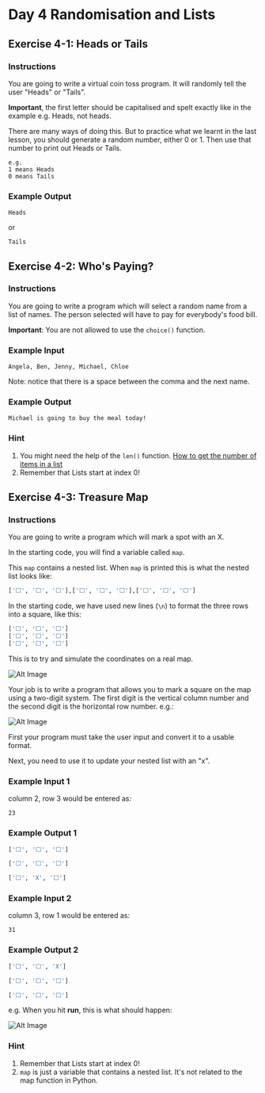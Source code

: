 # Day 4 Randomisation and Lists

## Exercise 4-1: Heads or Tails

### Instructions

You are going to write a virtual coin toss program. It will randomly tell the user "Heads" or "Tails".

**Important**, the first letter should be capitalised and spelt exactly like in the example e.g. Heads, not heads.

There are many ways of doing this. But to practice what we learnt in the last lesson, you should generate a random number, either 0 or 1. Then use that number to print out Heads or Tails.

    e.g.
    1 means Heads
    0 means Tails

### Example Output

    Heads

or

    Tails

## Exercise 4-2: Who's Paying?

### Instructions

You are going to write a program which will select a random name from a list of names.
The person selected will have to pay for everybody's food bill.

**Important**: You are not allowed to use the `choice()` function.

### Example Input

    Angela, Ben, Jenny, Michael, Chloe

Note: notice that there is a space between the comma and the next name.

### Example Output

    Michael is going to buy the meal today!

### Hint

1. You might need the help of the `len()` function. [How to get the number of items in a list](https://stackoverflow.com/questions/1712227/how-do-i-get-the-number-of-elements-in-a-list)
2. Remember that Lists start at index 0!

## Exercise 4-3: Treasure Map

### Instructions

You are going to write a program which will mark a spot with an X.

In the starting code, you will find a variable called ```map```.

This ```map``` contains a nested list.
When ```map``` is printed this is what the nested list looks like:

```python
['⬜️', '⬜️', '⬜️'],['⬜️', '⬜️', '⬜️'],['⬜️', '⬜️', '⬜️']
```

In the starting code, we have used new lines (```\n```) to format the three rows into a square, like this:

```python
['⬜️', '⬜️', '⬜️']
['⬜️', '⬜️', '⬜️']
['⬜️', '⬜️', '⬜️']
```

This is to try and simulate the coordinates on a real map.

![Alt Image](https://res.cloudinary.com/dk-find-out/image/upload/q_80,w_1440,f_auto/Co-ordinates_oggjzg.jpg)

Your job is to write a program that allows you to mark a square on the map using a two-digit system. The first digit is the vertical column number and the second digit is the horizontal row number. e.g.:

![Alt Image](https://cdn.fs.teachablecdn.com/2vnboIYTFFruvl9FJ2w5)

First your program must take the user input and convert it to a usable format.

Next, you need to use it to update your nested list with an "x".

### Example Input 1

column 2, row 3 would be entered as:

    23

### Example Output 1

```python
['⬜️', '⬜️', '⬜️']

['⬜️', '⬜️', '⬜️']

['⬜️', 'X', '⬜️']
```

### Example Input 2

column 3, row 1 would be entered as:

    31

### Example Output 2

```python
['⬜️', '⬜️', 'X']

['⬜️', '⬜️', '⬜️']

['⬜️', '⬜️', '⬜️']
```

e.g. When you hit **run**, this is what should happen:

![Alt Image](https://cdn.fs.teachablecdn.com/5hliFjyIR96LdestyfPd)

### Hint

1. Remember that Lists start at index 0!
2. ```map``` is just a variable that contains a nested list. It's not related to the map function in Python.
